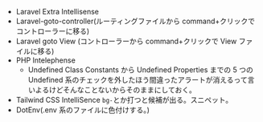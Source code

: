 - Laravel Extra Intellisense
- Laravel-goto-controller(ルーティングファイルから command+クリックでコントローラーに移る)
- Laravel goto View (コントローラーから command+クリックで View ファイルに移る)
- PHP Intelephense
  - Undefined Class Constants から Undefined Properties までの 5 つの Undefined 系のチェックを外したほう間違ったアラートが消えるって言いよるけどそんなことないからそのままにしておく。
- Tailwind CSS IntelliSence
  `bg-`とか打つと候補が出る。スニペット。
- DotEnv(.env 系のファイルに色付けする。)
